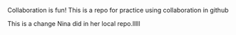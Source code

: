 Collaboration is fun! This is a repo for practice using collaboration in github

This is a change Nina did in her local repo.lllll

